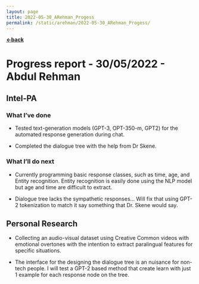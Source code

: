 ```yaml
---
layout: page
title: 2022-05-30_ARehman_Progess
permalink: /static/arehman/2022-05-30_ARehman_Progess/
---
```


[**<-back**](/static/arehman)  

# Progress report - 30/05/2022 - Abdul Rehman


## Intel-PA

### What I’ve done

- Tested text-generation models (GPT-3, OPT-350-m, GPT2) for the automated response generation during chat.

- Completed the dialogue tree with the help from Dr Skene.


### What I’ll do next

- Currently programming basic response classes, such as time, age, and Entity recognition. Entity recognition is easily done using the NLP model but age and time are difficult to extract.

- Dialogue tree lacks the sympathetic responses... Will fix that using GPT-2 tokenization to match it say something that Dr. Skene would say.


## Personal Research

- Collecting an audio-visual dataset using Creative Common videos with emotional overtones with the intention to extract paralingual features for specific situations.

- The interface for the designing the dialogue tree is an nuisance for non-tech people. I will test a GPT-2 based method that create learn with just 1 example for each response node on the tree.
